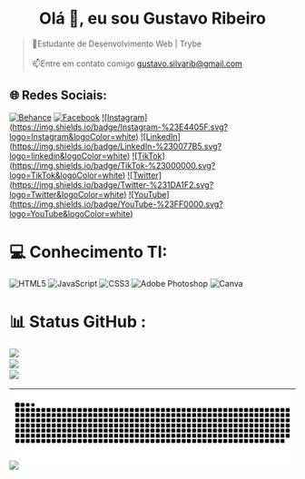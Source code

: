 <h1 align="center">Olá 👋, eu sou Gustavo Ribeiro</h1>

>🌱Estudante de Desenvolvimento Web | Trybe<br><br>📫Entre em contato comigo gustavo.silvarib@gmail.com


## 🌐 Redes Sociais:
[![Behance](https://img.shields.io/badge/Behance-1769ff?logo=behance&logoColor=white)](https://behance.net/gustavomegusta)
[![Facebook](https://img.shields.io/badge/Facebook-%231877F2.svg?logo=Facebook&logoColor=white)](https://facebook.com/gustavo.silvarib3)
[![Instagram] (https://img.shields.io/badge/Instagram-%23E4405F.svg?logo=Instagram&logoColor=white)](https://instagram.com/gustavoribeiro_fox) 
[![LinkedIn]  (https://img.shields.io/badge/LinkedIn-%230077B5.svg?logo=linkedin&logoColor=white)](https://www.linkedin.com/in/gustavodasilvaribeiro/) 
[![TikTok]    (https://img.shields.io/badge/TikTok-%23000000.svg?logo=TikTok&logoColor=white)](https://tiktok.com/@gustavomegusta)
[![Twitter]   (https://img.shields.io/badge/Twitter-%231DA1F2.svg?logo=Twitter&logoColor=white)](https://twitter.com/GustavoMeGusta2) 
[![YouTube]   (https://img.shields.io/badge/YouTube-%23FF0000.svg?logo=YouTube&logoColor=white)](https://youtube.com/c/UC4pNLozj5H8LXk0Hls42z5A) 

# 💻 Conhecimento TI:
![HTML5](https://img.shields.io/badge/html5-%23E34F26.svg?style=plastic&logo=html5&logoColor=white) ![JavaScript](https://img.shields.io/badge/javascript-%23323330.svg?style=plastic&logo=javascript&logoColor=%23F7DF1E) ![CSS3](https://img.shields.io/badge/css3-%231572B6.svg?style=plastic&logo=css3&logoColor=white) ![Adobe Photoshop](https://img.shields.io/badge/adobephotoshop-%2331A8FF.svg?style=plastic&logo=adobephotoshop&logoColor=white) ![Canva](https://img.shields.io/badge/Canva-%2300C4CC.svg?style=plastic&logo=Canva&logoColor=white)

# 📊 Status GitHub :
![](https://github-readme-stats.vercel.app/api?username=gustavomegusta&theme=radical&hide_border=false&include_all_commits=true&count_private=true)<br/>
![](https://github-readme-streak-stats.herokuapp.com/?user=gustavomegusta&theme=radical&hide_border=false)<br/>
![](https://github-readme-stats.vercel.app/api/top-langs/?username=gustavomegusta&theme=radical&hide_border=false&include_all_commits=true&count_private=true&layout=compact)

---

![Snake animation](https://raw.githubusercontent.com/Platane/snk/output/github-contribution-grid-snake.svg)
[![](https://visitcount.itsvg.in/api?id=gustavomegusta&icon=3&color=12)](https://visitcount.itsvg.in)
